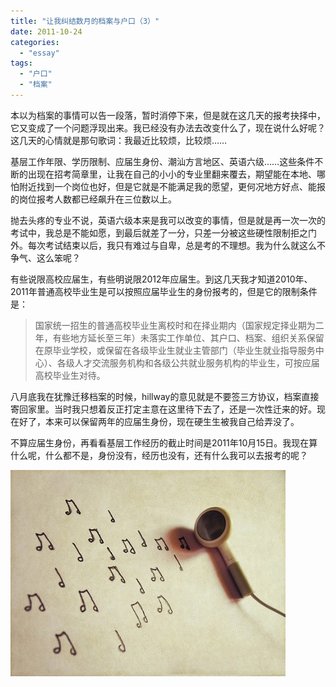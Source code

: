 ```yaml
---
title: "让我纠结数月的档案与户口（3）"
date: 2011-10-24
categories: 
  - "essay"
tags: 
  - "户口"
  - "档案"
---
```


本以为档案的事情可以告一段落，暂时消停下来，但是就在这几天的报考抉择中，它又变成了一个问题浮现出来。我已经没有办法去改变什么了，现在说什么好呢？这几天的心情就是那句歌词：我最近比较烦，比较烦……

基层工作年限、学历限制、应届生身份、潮汕方言地区、英语六级……这些条件不断的出现在招考简章里，让我在自己的小小的专业里翻来覆去，期望能在本地、哪怕附近找到一个岗位也好，但是它就是不能满足我的愿望，更何况地方好点、能报的岗位报考人数都已经飙升在三位数以上。

抛去头疼的专业不说，英语六级本来是我可以改变的事情，但是就是再一次一次的考试中，我总是不能如愿，到最后就差了一分，只差一分被这些硬性限制拒之门外。每次考试结束以后，我只有难过与自卑，总是考的不理想。我为什么就这么不争气、这么笨呢？

有些说限高校应届生，有些明说限2012年应届生。到这几天我才知道2010年、2011年普通高校毕业生是可以按照应届毕业生的身份报考的，但是它的限制条件是：

> 国家统一招生的普通高校毕业生离校时和在择业期内（国家规定择业期为二年，有些地方延长至三年）未落实工作单位、其户口、档案、组织关系保留在原毕业学校，或保留在各级毕业生就业主管部门（毕业生就业指导服务中心）、各级人才交流服务机构和各级公共就业服务机构的毕业生，可按应届高校毕业生对待。

八月底我在犹豫迁移档案的时候，hillway的意见就是不要签三方协议，档案直接寄回家里。当时我只想着反正打定主意在这里待下去了，还是一次性迁来的好。现在好了，本来可以保留两年的应届生身份，现在硬生生被我自己给弄没了。

不算应届生身份，再看看基层工作经历的截止时间是2011年10月15日。我现在算什么呢，什么都不是，身份没有，经历也没有，还有什么我可以去报考的呢？

![62ca3fd6jw1dlvxrez49xj](images/6225212491_4c1b5609cd_z.jpg)
